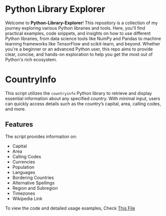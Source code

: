 # Python Library Explorer

Welcome to **Python-Library-Explorer**! This repository is a collection of my journey exploring various Python libraries and tools. Here, you'll find practical examples, code snippets, and insights on how to use different Python libraries, from data science tools like NumPy and Pandas to machine learning frameworks like TensorFlow and scikit-learn, and beyond. Whether you're a beginner or an advanced Python user, this repo aims to provide clear, concise, and hands-on exploration to help you get the most out of Python's rich ecosystem.


# CountryInfo
This script utilizes the `countryinfo` Python library to retrieve and display essential information about any specified country. With minimal input, users can quickly access details such as the country’s capital, area, calling codes, and more.

## Features

The script provides information on:
- Capital
- Area
- Calling Codes
- Currencies
- Population
- Languages
- Bordering Countries
- Alternative Spellings
- Region and Subregion
- Timezones
- Wikipedia Link



To view the code and detailed usage examples, Check [This File](https://github.com/ZobayerAkib/Python-Library-Explorer/blob/main/Country%20Info%20using%20Python.ipynb)




